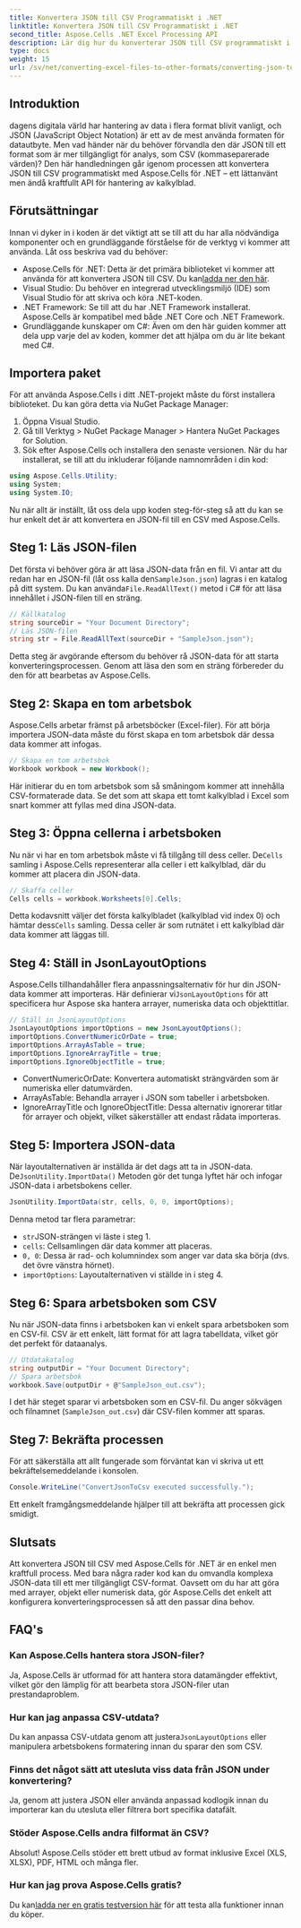 ```yaml
---
title: Konvertera JSON till CSV Programmatiskt i .NET
linktitle: Konvertera JSON till CSV Programmatiskt i .NET
second_title: Aspose.Cells .NET Excel Processing API
description: Lär dig hur du konverterar JSON till CSV programmatiskt i .NET med Aspose.Cells. Följ vår steg-för-steg-guide för att säkerställa sömlös datatransformation.
type: docs
weight: 15
url: /sv/net/converting-excel-files-to-other-formats/converting-json-to-csv/
---
```

## Introduktion
dagens digitala värld har hantering av data i flera format blivit vanligt, och JSON (JavaScript Object Notation) är ett av de mest använda formaten för datautbyte. Men vad händer när du behöver förvandla den där JSON till ett format som är mer tillgängligt för analys, som CSV (kommaseparerade värden)? Den här handledningen går igenom processen att konvertera JSON till CSV programmatiskt med Aspose.Cells för .NET – ett lättanvänt men ändå kraftfullt API för hantering av kalkylblad. 
## Förutsättningar
Innan vi dyker in i koden är det viktigt att se till att du har alla nödvändiga komponenter och en grundläggande förståelse för de verktyg vi kommer att använda. Låt oss beskriva vad du behöver:
-  Aspose.Cells för .NET: Detta är det primära biblioteket vi kommer att använda för att konvertera JSON till CSV. Du kan[ladda ner den här](https://releases.aspose.com/cells/net/).
- Visual Studio: Du behöver en integrerad utvecklingsmiljö (IDE) som Visual Studio för att skriva och köra .NET-koden.
- .NET Framework: Se till att du har .NET Framework installerat. Aspose.Cells är kompatibel med både .NET Core och .NET Framework.
- Grundläggande kunskaper om C#: Även om den här guiden kommer att dela upp varje del av koden, kommer det att hjälpa om du är lite bekant med C#.
## Importera paket
För att använda Aspose.Cells i ditt .NET-projekt måste du först installera biblioteket. Du kan göra detta via NuGet Package Manager:
1. Öppna Visual Studio.
2. Gå till Verktyg > NuGet Package Manager > Hantera NuGet Packages for Solution.
3. Sök efter Aspose.Cells och installera den senaste versionen.
När du har installerat, se till att du inkluderar följande namnområden i din kod:
```csharp
using Aspose.Cells.Utility;
using System;
using System.IO;
```
Nu när allt är inställt, låt oss dela upp koden steg-för-steg så att du kan se hur enkelt det är att konvertera en JSON-fil till en CSV med Aspose.Cells.
## Steg 1: Läs JSON-filen
 Det första vi behöver göra är att läsa JSON-data från en fil. Vi antar att du redan har en JSON-fil (låt oss kalla den`SampleJson.json`) lagras i en katalog på ditt system.
Du kan använda`File.ReadAllText()` metod i C# för att läsa innehållet i JSON-filen till en sträng.
```csharp
// Källkatalog
string sourceDir = "Your Document Directory";
// Läs JSON-filen
string str = File.ReadAllText(sourceDir + "SampleJson.json");
```

Detta steg är avgörande eftersom du behöver rå JSON-data för att starta konverteringsprocessen. Genom att läsa den som en sträng förbereder du den för att bearbetas av Aspose.Cells.
## Steg 2: Skapa en tom arbetsbok
Aspose.Cells arbetar främst på arbetsböcker (Excel-filer). För att börja importera JSON-data måste du först skapa en tom arbetsbok där dessa data kommer att infogas.
```csharp
// Skapa en tom arbetsbok
Workbook workbook = new Workbook();
```
Här initierar du en tom arbetsbok som så småningom kommer att innehålla CSV-formaterade data. Se det som att skapa ett tomt kalkylblad i Excel som snart kommer att fyllas med dina JSON-data.
## Steg 3: Öppna cellerna i arbetsboken
 Nu när vi har en tom arbetsbok måste vi få tillgång till dess celler. De`Cells` samling i Aspose.Cells representerar alla celler i ett kalkylblad, där du kommer att placera din JSON-data.
```csharp
// Skaffa celler
Cells cells = workbook.Worksheets[0].Cells;
```
Detta kodavsnitt väljer det första kalkylbladet (kalkylblad vid index 0) och hämtar dess`Cells` samling. Dessa celler är som rutnätet i ett kalkylblad där data kommer att läggas till.
## Steg 4: Ställ in JsonLayoutOptions
 Aspose.Cells tillhandahåller flera anpassningsalternativ för hur din JSON-data kommer att importeras. Här definierar vi`JsonLayoutOptions` för att specificera hur Aspose ska hantera arrayer, numeriska data och objekttitlar.
```csharp
// Ställ in JsonLayoutOptions
JsonLayoutOptions importOptions = new JsonLayoutOptions();
importOptions.ConvertNumericOrDate = true;
importOptions.ArrayAsTable = true;
importOptions.IgnoreArrayTitle = true;
importOptions.IgnoreObjectTitle = true;
```

- ConvertNumericOrDate: Konvertera automatiskt strängvärden som är numeriska eller datumvärden.
- ArrayAsTable: Behandla arrayer i JSON som tabeller i arbetsboken.
- IgnoreArrayTitle och IgnoreObjectTitle: Dessa alternativ ignorerar titlar för arrayer och objekt, vilket säkerställer att endast rådata importeras.
## Steg 5: Importera JSON-data
 När layoutalternativen är inställda är det dags att ta in JSON-data. De`JsonUtility.ImportData()` Metoden gör det tunga lyftet här och infogar JSON-data i arbetsbokens celler.
```csharp
JsonUtility.ImportData(str, cells, 0, 0, importOptions);
```
Denna metod tar flera parametrar:
- `str`JSON-strängen vi läste i steg 1.
- `cells`: Cellsamlingen där data kommer att placeras.
- `0, 0`: Dessa är rad- och kolumnindex som anger var data ska börja (dvs. det övre vänstra hörnet).
- `importOptions`: Layoutalternativen vi ställde in i steg 4.
## Steg 6: Spara arbetsboken som CSV
Nu när JSON-data finns i arbetsboken kan vi enkelt spara arbetsboken som en CSV-fil. CSV är ett enkelt, lätt format för att lagra tabelldata, vilket gör det perfekt för dataanalys.
```csharp
// Utdatakatalog
string outputDir = "Your Document Directory";
// Spara arbetsbok
workbook.Save(outputDir + @"SampleJson_out.csv");
```
I det här steget sparar vi arbetsboken som en CSV-fil. Du anger sökvägen och filnamnet (`SampleJson_out.csv`) där CSV-filen kommer att sparas.
## Steg 7: Bekräfta processen
För att säkerställa att allt fungerade som förväntat kan vi skriva ut ett bekräftelsemeddelande i konsolen.
```csharp
Console.WriteLine("ConvertJsonToCsv executed successfully.");
```
Ett enkelt framgångsmeddelande hjälper till att bekräfta att processen gick smidigt.
## Slutsats
Att konvertera JSON till CSV med Aspose.Cells för .NET är en enkel men kraftfull process. Med bara några rader kod kan du omvandla komplexa JSON-data till ett mer tillgängligt CSV-format. Oavsett om du har att göra med arrayer, objekt eller numerisk data, gör Aspose.Cells det enkelt att konfigurera konverteringsprocessen så att den passar dina behov.
## FAQ's
### Kan Aspose.Cells hantera stora JSON-filer?
Ja, Aspose.Cells är utformad för att hantera stora datamängder effektivt, vilket gör den lämplig för att bearbeta stora JSON-filer utan prestandaproblem.
### Hur kan jag anpassa CSV-utdata?
 Du kan anpassa CSV-utdata genom att justera`JsonLayoutOptions` eller manipulera arbetsbokens formatering innan du sparar den som CSV.
### Finns det något sätt att utesluta viss data från JSON under konvertering?
Ja, genom att justera JSON eller använda anpassad kodlogik innan du importerar kan du utesluta eller filtrera bort specifika datafält.
### Stöder Aspose.Cells andra filformat än CSV?
Absolut! Aspose.Cells stöder ett brett utbud av format inklusive Excel (XLS, XLSX), PDF, HTML och många fler.
### Hur kan jag prova Aspose.Cells gratis?
 Du kan[ladda ner en gratis testversion här](https://releases.aspose.com/) för att testa alla funktioner innan du köper.